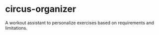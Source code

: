# circus-organizer
A workout assistant to personalize exercises based on requirements and limitations.
